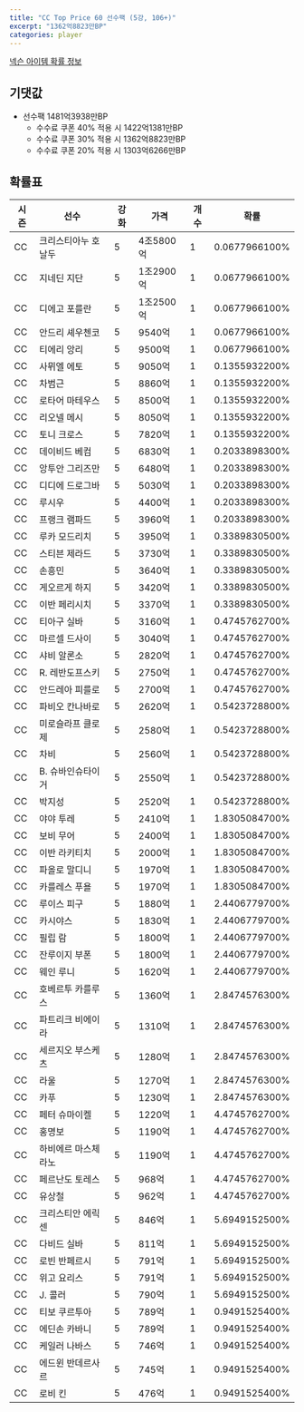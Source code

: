```yaml
---
title: "CC Top Price 60 선수팩 (5강, 106+)"
excerpt: "1362억8823만BP"
categories: player
---
```

[넥슨 아이템 확률 정보](http://iteminfo.nexon.com/probability/fco?sn=7551)

## 기댓값
- 선수팩 1481억3938만BP
  - 수수료 쿠폰 40% 적용 시 1422억1381만BP
  - 수수료 쿠폰 30% 적용 시 1362억8823만BP
  - 수수료 쿠폰 20% 적용 시 1303억6266만BP


## 확률표

|시즌|선수|강화|가격|개수|확률|
|---|---|---|---|---|---|
|CC|크리스티아누 호날두|5|4조5800억|1|0.0677966100%|
|CC|지네딘 지단|5|1조2900억|1|0.0677966100%|
|CC|디에고 포를란|5|1조2500억|1|0.0677966100%|
|CC|안드리 셰우첸코|5|9540억|1|0.0677966100%|
|CC|티에리 앙리|5|9500억|1|0.0677966100%|
|CC|사뮈엘 에토|5|9050억|1|0.1355932200%|
|CC|차범근|5|8860억|1|0.1355932200%|
|CC|로타어 마테우스|5|8500억|1|0.1355932200%|
|CC|리오넬 메시|5|8050억|1|0.1355932200%|
|CC|토니 크로스|5|7820억|1|0.1355932200%|
|CC|데이비드 베컴|5|6830억|1|0.2033898300%|
|CC|앙투안 그리즈만|5|6480억|1|0.2033898300%|
|CC|디디에 드로그바|5|5030억|1|0.2033898300%|
|CC|루시우|5|4400억|1|0.2033898300%|
|CC|프랭크 램파드|5|3960억|1|0.2033898300%|
|CC|루카 모드리치|5|3950억|1|0.3389830500%|
|CC|스티븐 제라드|5|3730억|1|0.3389830500%|
|CC|손흥민|5|3640억|1|0.3389830500%|
|CC|게오르게 하지|5|3420억|1|0.3389830500%|
|CC|이반 페리시치|5|3370억|1|0.3389830500%|
|CC|티아구 실바|5|3160억|1|0.4745762700%|
|CC|마르셀 드사이|5|3040억|1|0.4745762700%|
|CC|샤비 알론소|5|2820억|1|0.4745762700%|
|CC|R. 레반도프스키|5|2750억|1|0.4745762700%|
|CC|안드레아 피를로|5|2700억|1|0.4745762700%|
|CC|파비오 칸나바로|5|2620억|1|0.5423728800%|
|CC|미로슬라프 클로제|5|2580억|1|0.5423728800%|
|CC|차비|5|2560억|1|0.5423728800%|
|CC|B. 슈바인슈타이거|5|2550억|1|0.5423728800%|
|CC|박지성|5|2520억|1|0.5423728800%|
|CC|야야 투레|5|2410억|1|1.8305084700%|
|CC|보비 무어|5|2400억|1|1.8305084700%|
|CC|이반 라키티치|5|2000억|1|1.8305084700%|
|CC|파올로 말디니|5|1970억|1|1.8305084700%|
|CC|카를레스 푸욜|5|1970억|1|1.8305084700%|
|CC|루이스 피구|5|1880억|1|2.4406779700%|
|CC|카시야스|5|1830억|1|2.4406779700%|
|CC|필립 람|5|1800억|1|2.4406779700%|
|CC|잔루이지 부폰|5|1800억|1|2.4406779700%|
|CC|웨인 루니|5|1620억|1|2.4406779700%|
|CC|호베르투 카를루스|5|1360억|1|2.8474576300%|
|CC|파트리크 비에이라|5|1310억|1|2.8474576300%|
|CC|세르지오 부스케츠|5|1280억|1|2.8474576300%|
|CC|라울|5|1270억|1|2.8474576300%|
|CC|카푸|5|1230억|1|2.8474576300%|
|CC|페터 슈마이켈|5|1220억|1|4.4745762700%|
|CC|홍명보|5|1190억|1|4.4745762700%|
|CC|하비에르 마스체라노|5|1190억|1|4.4745762700%|
|CC|페르난도 토레스|5|968억|1|4.4745762700%|
|CC|유상철|5|962억|1|4.4745762700%|
|CC|크리스티안 에릭센|5|846억|1|5.6949152500%|
|CC|다비드 실바|5|811억|1|5.6949152500%|
|CC|로빈 반페르시|5|791억|1|5.6949152500%|
|CC|위고 요리스|5|791억|1|5.6949152500%|
|CC|J. 콜러|5|790억|1|5.6949152500%|
|CC|티보 쿠르투아|5|789억|1|0.9491525400%|
|CC|에딘손 카바니|5|789억|1|0.9491525400%|
|CC|케일러 나바스|5|746억|1|0.9491525400%|
|CC|에드윈 반데르사르|5|745억|1|0.9491525400%|
|CC|로비 킨|5|476억|1|0.9491525400%|
